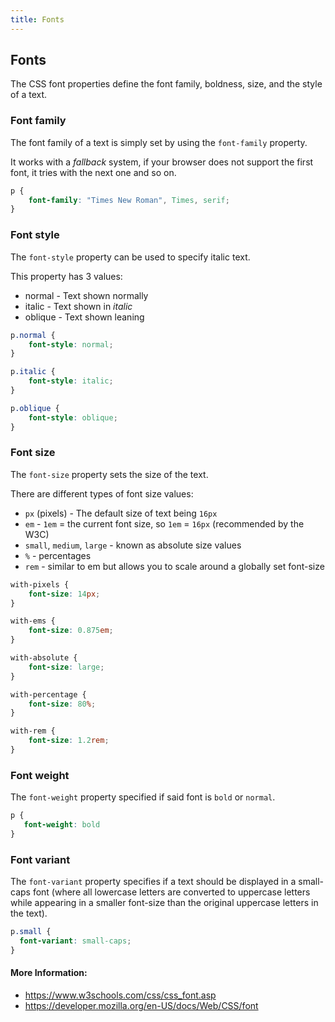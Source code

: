 ```yaml
---
title: Fonts
---
```

## Fonts

The CSS font properties define the font family, boldness, size, and the style of a text.

### Font family

The font family of a text is simply set by using the `font-family` property.

It works with a *fallback* system, if your browser does not support the first font, it tries with the next one and so on.

```css
p {
    font-family: "Times New Roman", Times, serif;   
}
```

### Font style

The `font-style` property can be used to specify italic text.

This property has 3 values:

* normal - Text shown normally
* italic - Text shown in *italic*
* oblique - Text shown leaning

```css
p.normal {
    font-style: normal;
}

p.italic {
    font-style: italic;
}

p.oblique {
    font-style: oblique;
}
```

### Font size

The `font-size` property sets the size of the text.

There are different types of font size values:

* `px` (pixels) - The default size of text being `16px`
* `em` - `1em` = the current font size, so `1em` = `16px` (recommended by the W3C)
* `small`, `medium`, `large` - known as absolute size values
* `%` - percentages
* `rem` - similar to em but allows you to scale around a globally set font-size

```css
with-pixels {
    font-size: 14px;
}

with-ems {
    font-size: 0.875em;
}

with-absolute {
    font-size: large;
}

with-percentage {
    font-size: 80%;
}

with-rem {
    font-size: 1.2rem;
}
```

### Font weight

The `font-weight` property specified if said font is `bold` or `normal`.

```css
p {
   font-weight: bold
}
```

### Font variant

The `font-variant` property specifies if a text should be displayed in a small-caps font (where all lowercase letters are converted to uppercase letters while appearing in a smaller font-size than the original uppercase letters in the text).

```css
p.small {
  font-variant: small-caps;
}
```

#### More Information:

- https://www.w3schools.com/css/css_font.asp
- https://developer.mozilla.org/en-US/docs/Web/CSS/font
